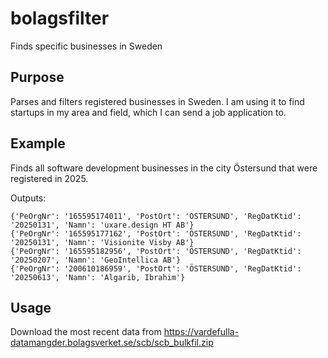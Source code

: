# bolagsfilter

Finds specific businesses in Sweden

## Purpose
Parses and filters registered businesses in Sweden. I am using it to find startups in my area and field, which I can send a job application to.

## Example
Finds all software development businesses in the city Östersund that were registered in 2025.

Outputs:
```
{'PeOrgNr': '165595174011', 'PostOrt': 'ÖSTERSUND', 'RegDatKtid': '20250131', 'Namn': 'uxare.design HT AB'}
{'PeOrgNr': '165595177162', 'PostOrt': 'ÖSTERSUND', 'RegDatKtid': '20250131', 'Namn': 'Visionite Visby AB'}
{'PeOrgNr': '165595182956', 'PostOrt': 'ÖSTERSUND', 'RegDatKtid': '20250207', 'Namn': 'GeoIntellica AB'}
{'PeOrgNr': '200610186959', 'PostOrt': 'ÖSTERSUND', 'RegDatKtid': '20250613', 'Namn': 'Algarib, Ibrahim'}
```

## Usage
Download the most recent data from https://vardefulla-datamangder.bolagsverket.se/scb/scb_bulkfil.zip
